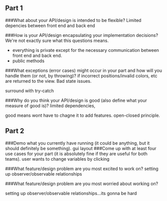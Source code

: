 ## Part 1

###What about your API/design is intended to be flexible?
Limited depencies between front end and back end

###How is your API/design encapsulating your implementation decisions?
We're not exactly sure what this questions means. 
- everything is private except for the necessary communication between front end and back end. 
- public methods 

###What exceptions (error cases) might occur in your part and how will you handle them (or not, by throwing)?
if incorrect positions/invalid colors, etc are returned to the view. Bad state issues.

surround with try-catch

###Why do you think your API/design is good (also define what your measure of good is)?
limited dependencies, 

good means wont have to chagne it to add features. open-closed principle. 



## Part 2

###Demo what you currently have running (it could be anything, but it should definitely be something).
gui layout
###Come up with at least four use cases for your part (it is absolutely fine if they are useful for both teams).
user wants to change variables by clicking

###What feature/design problem are you most excited to work on?
setting up observer/observable relationships

###What feature/design problem are you most worried about working on?

setting up observer/observable relationships...its gonna be hard
